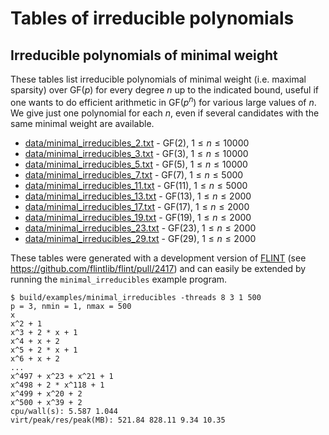 # Tables of irreducible polynomials

## Irreducible polynomials of minimal weight

These tables list irreducible polynomials of minimal weight (i.e. maximal sparsity) over $\textrm{GF}(p)$ for every degree $n$ up to the indicated bound, useful if one wants to do efficient arithmetic in $\textrm{GF}(p^n)$ for various large values of $n$. We give just one polynomial for each $n$, even if several candidates with the same minimal weight are available.

* [data/minimal_irreducibles_2.txt](data/minimal_irreducibles_2.txt) - $\textrm{GF}(2)$, $1 \le n \le 10000$
* [data/minimal_irreducibles_3.txt](data/minimal_irreducibles_3.txt) - $\textrm{GF}(3)$, $1 \le n \le 10000$
* [data/minimal_irreducibles_5.txt](data/minimal_irreducibles_5.txt) - $\textrm{GF}(5)$, $1 \le n \le 10000$
* [data/minimal_irreducibles_7.txt](data/minimal_irreducibles_7.txt) - $\textrm{GF}(7)$, $1 \le n \le 5000$
* [data/minimal_irreducibles_11.txt](data/minimal_irreducibles_11.txt) - $\textrm{GF}(11)$, $1 \le n \le 5000$
* [data/minimal_irreducibles_13.txt](data/minimal_irreducibles_13.txt) - $\textrm{GF}(13)$, $1 \le n \le 2000$
* [data/minimal_irreducibles_17.txt](data/minimal_irreducibles_17.txt) - $\textrm{GF}(17)$, $1 \le n \le 2000$
* [data/minimal_irreducibles_19.txt](data/minimal_irreducibles_19.txt) - $\textrm{GF}(19)$, $1 \le n \le 2000$
* [data/minimal_irreducibles_23.txt](data/minimal_irreducibles_23.txt) - $\textrm{GF}(23)$, $1 \le n \le 2000$
* [data/minimal_irreducibles_29.txt](data/minimal_irreducibles_29.txt) - $\textrm{GF}(29)$, $1 \le n \le 2000$

These tables were generated with a development version of [FLINT](https://flintlib.org) (see https://github.com/flintlib/flint/pull/2417) and can easily be extended by running the ``minimal_irreducibles`` example program.

```
$ build/examples/minimal_irreducibles -threads 8 3 1 500
p = 3, nmin = 1, nmax = 500
x
x^2 + 1
x^3 + 2 * x + 1
x^4 + x + 2
x^5 + 2 * x + 1
x^6 + x + 2
...
x^497 + x^23 + x^21 + 1
x^498 + 2 * x^118 + 1
x^499 + x^20 + 2
x^500 + x^39 + 2
cpu/wall(s): 5.587 1.044
virt/peak/res/peak(MB): 521.84 828.11 9.34 10.35
```
